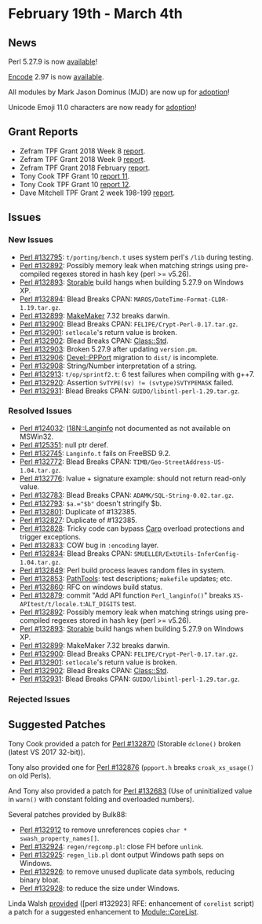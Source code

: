 # February 19th - March 4th

## News

Perl 5.27.9 is now
[available](http://nntp.perl.org/group/perl.perl5.porters/249549)!

[Encode](http://metacpan.org/pod/Encode) 2.97 is now
[available](http://nntp.perl.org/group/perl.perl5.porters/249564).

All modules by Mark Jason Dominus (MJD) are now up for
[adoption](http://nntp.perl.org/group/perl.perl5.porters/249629)!

Unicode Emoji 11.0 characters are now ready for
[adoption](http://nntp.perl.org/group/perl.perl5.porters/249810)!


## Grant Reports

* Zefram TPF Grant 2018 Week 8
  [report](http://nntp.perl.org/group/perl.perl5.porters/249755).
* Zefram TPF Grant 2018 Week 9
  [report](http://nntp.perl.org/group/perl.perl5.porters/249897).
* Zefram TPF Grant 2018 February
  [report](http://nntp.perl.org/group/perl.perl5.porters/249853).
* Tony Cook TPF Grant 10
  [report 11](http://nntp.perl.org/group/perl.perl5.porters/249757).
* Tony Cook TPF Grant 10
  [report 12](http://nntp.perl.org/group/perl.perl5.porters/249758).
* Dave Mitchell TPF Grant 2 week 198-199
  [report](http://nntp.perl.org/group/perl.perl5.porters/249774).

## Issues

### New Issues

* [Perl #132795](http://rt.perl.org/Ticket/Display.html?id=132795):
  `t/porting/bench.t` uses system perl's `/lib` during testing.
* [Perl #132892](http://rt.perl.org/Ticket/Display.html?id=132892):
  Possibly memory leak when matching strings using pre-compiled
  regexes stored in hash key (perl >= v5.26).
* [Perl #132893](http://rt.perl.org/Ticket/Display.html?id=132893):
  [Storable](http://metacpan.org/pod/Storable) build hangs when
  building 5.27.9 on Windows XP.
* [Perl #132894](http://rt.perl.org/Ticket/Display.html?id=132894):
  Blead Breaks CPAN: `MAROS/DateTime-Format-CLDR-1.19.tar.gz`.
* [Perl #132899](http://rt.perl.org/Ticket/Display.html?id=132899):
  [MakeMaker](https://metacpan.org/pod/ExtUtils::MakeMaker) 7.32 breaks
  darwin.
* [Perl #132900](http://rt.perl.org/Ticket/Display.html?id=132900):
  Blead Breaks CPAN: `FELIPE/Crypt-Perl-0.17.tar.gz`.
* [Perl #132901](http://rt.perl.org/Ticket/Display.html?id=132901):
  `setlocale`'s return value is broken.
* [Perl #132902](http://rt.perl.org/Ticket/Display.html?id=132902):
  Blead Breaks CPAN: [Class::Std](http://metacpan.org/pod/Class::Std).
* [Perl #132903](http://rt.perl.org/Ticket/Display.html?id=132903):
  Broken 5.27.9 after updating `version.pm`.
* [Perl #132906](http://rt.perl.org/Ticket/Display.html?id=132906):
  [Devel::PPPort](http://metacpan.org/pod/Devel::PPPort) migration to
  `dist/` is incomplete.
* [Perl #132908](http://rt.perl.org/Ticket/Display.html?id=132908):
  String/Number interpretation of a string.
* [Perl #132913](http://rt.perl.org/Ticket/Display.html?id=132913):
  `t/op/sprintf2.t`: 6 test failures when compiling with g++7.
* [Perl #132920](http://rt.perl.org/Ticket/Display.html?id=132920):
  Assertion `SvTYPE(sv) != (svtype)SVTYPEMASK` failed.
* [Perl #132931](http://rt.perl.org/Ticket/Display.html?id=132931):
  Blead Breaks CPAN: `GUIDO/libintl-perl-1.29.tar.gz`.

### Resolved Issues

* [Perl #124032](http://rt.perl.org/Ticket/Display.html?id=124032):
  [I18N::Langinfo](http://metacpan.org/pod/I18N::Langinfo) not
  documented as not available on MSWin32.
* [Perl #125351](http://rt.perl.org/Ticket/Display.html?id=125351):
  null ptr deref.
* [Perl #132745](http://rt.perl.org/Ticket/Display.html?id=132745):
  `Langinfo.t` fails on FreeBSD 9.2.
* [Perl #132772](http://rt.perl.org/Ticket/Display.html?id=132772):
  Blead Breaks CPAN: `TIMB/Geo-StreetAddress-US-1.04.tar.gz`.
* [Perl #132776](http://rt.perl.org/Ticket/Display.html?id=132776):
  lvalue + signature example: should not return read-only value.
* [Perl #132783](http://rt.perl.org/Ticket/Display.html?id=132783):
  Blead Breaks CPAN: `ADAMK/SQL-String-0.02.tar.gz`.
* [Perl #132793](http://rt.perl.org/Ticket/Display.html?id=132793):
  `$a.="$b"` doesn't stringify $b.
* [Perl #132801](http://rt.perl.org/Ticket/Display.html?id=132801):
  Duplicate of \#132385.
* [Perl #132827](http://rt.perl.org/Ticket/Display.html?id=132827):
  Duplicate of \#132385.
* [Perl #132828](http://rt.perl.org/Ticket/Display.html?id=132828):
  Tricky code can bypass [Carp](http://metacpan.org/pod/Carp) overload
  protections and trigger exceptions.
* [Perl #132833](http://rt.perl.org/Ticket/Display.html?id=132833): COW
  bug in `:encoding` layer.
* [Perl #132834](http://rt.perl.org/Ticket/Display.html?id=132834):
  Blead Breaks CPAN: `SMUELLER/ExtUtils-InferConfig-1.04.tar.gz`.
* [Perl #132849](http://rt.perl.org/Ticket/Display.html?id=132849):
  Perl build process leaves random files in system.
* [Perl #132853](http://rt.perl.org/Ticket/Display.html?id=132853):
  [PathTools](http://metacpan.org/release/PathTools): test
  descriptions; `makefile` updates; etc.
* [Perl #132860](http://rt.perl.org/Ticket/Display.html?id=132860): RFC
  on windows build status.
* [Perl #132879](http://rt.perl.org/Ticket/Display.html?id=132879):
  commit "Add API function `Perl_langinfo()`" breaks
  `XS-APItest/t/locale.t`:`ALT_DIGITS` test.
* [Perl #132892](http://rt.perl.org/Ticket/Display.html?id=132892):
  Possibly memory leak when matching strings using pre-compiled
  regexes stored in hash key (perl >= v5.26).
* [Perl #132893](http://rt.perl.org/Ticket/Display.html?id=132893):
  [Storable](http://metacpan.org/pod/Storable) build hangs when
  building 5.27.9 on Windows XP.
* [Perl #132899](http://rt.perl.org/Ticket/Display.html?id=132899):
  MakeMaker 7.32 breaks darwin.
* [Perl #132900](http://rt.perl.org/Ticket/Display.html?id=132900):
  Blead Breaks CPAN: `FELIPE/Crypt-Perl-0.17.tar.gz`.
* [Perl #132901](http://rt.perl.org/Ticket/Display.html?id=132901):
  `setlocale`'s return value is broken.
* [Perl #132902](http://rt.perl.org/Ticket/Display.html?id=132902):
  Blead Breaks CPAN: [Class::Std](http://metacpan.org/pod/Class::Std).
* [Perl #132931](http://rt.perl.org/Ticket/Display.html?id=132931):
  Blead Breaks CPAN: `GUIDO/libintl-perl-1.29.tar.gz`.

### Rejected Issues


## Suggested Patches

Tony Cook provided a patch for
[Perl #132870](http://rt.perl.org/Ticket/Display.html?id=132870)
(Storable `dclone()` broken (latest VS 2017 32-bit)).

Tony also provided one for
[Perl #132876](http://rt.perl.org/Ticket/Display.html?id=132876)
(`ppport.h` breaks `croak_xs_usage()` on old Perls).

And Tony also provided a patch for
[Perl #132683](http://rt.perl.org/Ticket/Display.html?id=132683)
(Use of uninitialized value in `warn()` with constant folding and
overloaded numbers).

Several patches provided by Bulk88:

* [Perl #132912](http://rt.perl.org/Ticket/Display.html?id=132912)
  to remove unreferences copies `char * swash_property_names[]`.
* [Perl #132924](http://rt.perl.org/Ticket/Display.html?id=132924):
  `regen/regcomp.pl`: close FH before `unlink`.
* [Perl #132925](http://rt.perl.org/Ticket/Display.html?id=132925):
  `regen_lib.pl` dont output Windows path seps on Windows.
* [Perl #132926](http://rt.perl.org/Ticket/Display.html?id=132926):
  to remove unused duplicate data symbols, reducing binary bloat.
* [Perl #132928](http://rt.perl.org/Ticket/Display.html?id=132928):
  to reduce the size under Windows.

Linda Walsh
[provided](http://nntp.perl.org/group/perl.perl5.porters/249840)
(\[perl \#132923\] RFE: enhancement of `corelist` script) a patch for a
suggested enhancement to
[Module::CoreList](http://metacpan.org/pod/Module::CoreList).
